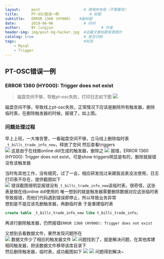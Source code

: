 ```yaml
---
layout:     post   				    # 使用的布局（不需要改）
title:      PT-OSC错误一例 				# 标题 
subtitle:   ERROR 1360 (HY000)    #副标题
date:       2019-06-06 				# 时间
author:     BY lingjun						# 作者
header-img: img/post-bg-hacker.jpg 	#这篇文章标题背景图片
catalog: true 						# 是否归档
tags:								#标签
    - Mysql
    - Trigger
---
```


## PT-OSC错误一例 

### ERROR 1360 (HY000): Trigger does not exist
> 磁盘空间不够，导致pt-osc失败，打印日志如下图
![](https://i.loli.net/2019/06/06/5cf8b459e97fe82341.jpg)

磁盘空间不够，导致线上pt-osc失败，正常情况下应该是删除所有触发器，删除临时表，在删除触发器的时候，报错了，如上图。

### 问题处理过程
早上上班，一大堆告警，一看磁盘空间不够，立马线上删除临时表`_t_billc_trade_info_new`，释放了空间
然后查看triggers  
![](https://i.loli.net/2019/06/06/5cf8b7456304285280.jpg)
这是由于在线做online ddl生成的触发器，删除之
![](https://i.loli.net/2019/06/06/5cf8b7c3412c981218.jpg)
报错，ERROR 1360 (HY000): Trigger does not exist，可是show triggers明显是有的，删除就报错没有该触发器  

当时有其他工作，没有细究，过了一会，相应研发找过来跟我说表没法使用，日志打印表不存在，提供截图如下  
![](https://i.loli.net/2019/06/06/5cf8b890a598935776.png)
错误截图很明显报错没有`_t_billc_trade_info_new`该临时表，很奇怪，这张表是做在线online ddl使用的 
唯一想到的就是触发器需要删除数据对应这张临时表导致报错，而他们代码遇到错误即停止，所以导致业务异常    
想到是不是应该先删触发器，再删临时表
于是重建临时表 
```sql
create table _t_billc_trade_info_new like t_billc_trade_info;
```
再进行删除触发器，仍然报错`ERROR 1360 (HY000): Trigger does not exist`

又想到去看数据文件，果然发现问题所在  
![](https://i.loli.net/2019/06/06/5cf8bbeccfd0c14933.jpg)
数据文件少了相应的触发器文件
![](https://i.loli.net/2019/06/06/5cf8bc251c64777044.jpg) 
问题找到了，就是解决问题，在其他库建相同触发器，把该数据文件移带该库目录下  
然后删除触发器，临时表，成功截图如下
![](https://i.loli.net/2019/06/06/5cf8bccc4272066626.jpg)
![](https://i.loli.net/2019/06/06/5cf8bce2838cd72371.jpg)
问题得到解决~
